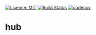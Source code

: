 [![License: MIT](https://img.shields.io/badge/License-MIT-yellow.svg)](https://opensource.org/licenses/MIT)
[![Build Status](https://travis-ci.org/johnabass/hub.svg?branch=master)](https://travis-ci.org/johnabass/hub)
[![codecov](https://codecov.io/gh/johnabass/hub/branch/master/graph/badge.svg)](https://codecov.io/gh/johnabass/hub)
# hub
